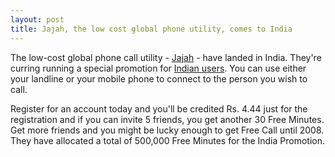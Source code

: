 ```yaml
---
layout: post
title: Jajah, the low cost global phone utility, comes to India
---
```


The low-cost global phone call utility - <a href="http://www.jajah.com/">Jajah</a> - have landed in India. They're curring running a special promotion for <a href="http://www.jajahindia.com/">Indian users</a>. You can use either your landline or your mobile phone to connect to the person you wish to call.

Register for an account today and you'll be credited Rs. 4.44 just for the registration and if you can invite 5 friends, you get another 30 Free Minutes. Get more friends and you might be lucky enough to get Free Call until 2008. They have allocated a total of 500,000 Free Minutes for the India Promotion.